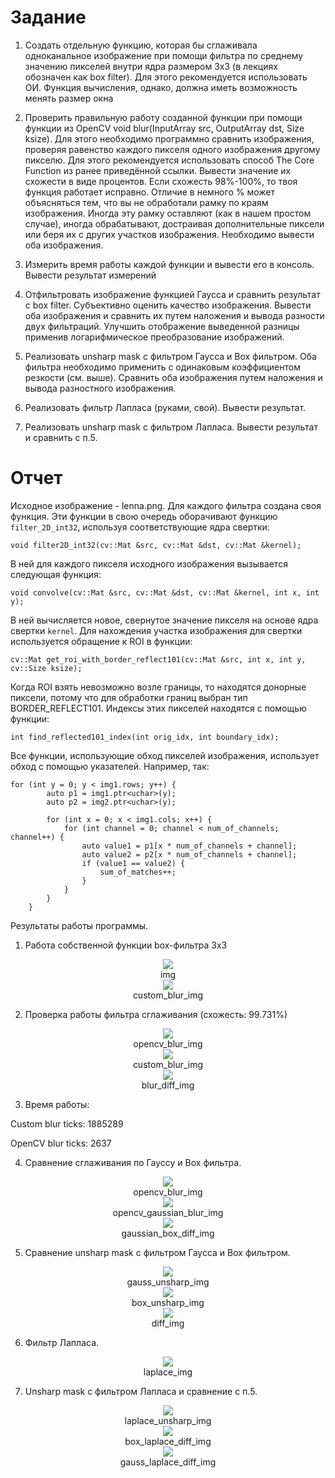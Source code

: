 # Задание
1.	Создать отдельную функцию, которая бы сглаживала одноканальное изображение при помощи фильтра по среднему значению пикселей внутри ядра размером 3х3 (в лекциях обозначен как box filter). Для этого рекомендуется использовать ОИ. Функция вычисления, однако, должна иметь возможность менять размер окна
2.	Проверить правильную работу созданной функции при помощи функции из OpenCV void blur(InputArray src, OutputArray dst, Size ksize). Для этого необходимо программно сравнить изображения, проверяя равенство каждого пикселя одного изображения другому пикселю. Для этого рекомендуется использовать способ The Core Function из ранее приведённой ссылки.  Вывести значение их схожести в виде процентов. Если схожесть 98%-100%, то твоя функция работает исправно. Отличие в немного % может объясняться тем, что вы не обработали рамку по краям изображения. Иногда эту рамку оставляют (как в нашем простом случае), иногда обрабатывают, достраивая дополнительные пиксели или беря их с других участков изображения. Необходимо вывести оба изображения.

3.	Измерить время работы каждой функции и вывести его в консоль. Вывести результат измерений 

4.	Отфильтровать изображение функцией Гаусса и сравнить результат с box filter. Субъективно оценить качество изображения. Вывести оба изображения и сравнить их путем наложения и вывода разности двух фильтраций. Улучшить отображение выведенной разницы применив логарифмическое преобразование изображений.

5.	Реализовать unsharp mask с фильтром Гаусса и Box фильтром. Оба фильтра необходимо применить с одинаковым коэффициентом резкости (см. выше). Сравнить оба изображения путем наложения и вывода разностного изображения.

6.	Реализовать фильтр Лапласа (руками, свой). Вывести результат. 

7.	Реализовать unsharp mask с фильтром Лапласа. Вывести результат и сравнить с п.5.

# Отчет

Исходное изображение - lenna.png. Для каждого фильтра создана своя функция. Эти функции в свою очередь оборачивают функцию `filter_2D_int32`, используя соответствующие ядра свертки:
```
void filter2D_int32(cv::Mat &src, cv::Mat &dst, cv::Mat &kernel);
```
В ней для каждого пикселя исходного изображения вызывается следующая функция:
```
void convolve(cv::Mat &src, cv::Mat &dst, cv::Mat &kernel, int x, int y);
```
В ней вычисляется новое, свернутое значение пикселя на основе ядра свертки `kernel`. Для нахождения участка изображения для свертки используется обращение к ROI в функции:
```
cv::Mat get_roi_with_border_reflect101(cv::Mat &src, int x, int y, cv::Size ksize);
```
Когда ROI взять невозможно возле границы, то находятся донорные пиксели, потому что для обработки границ выбран тип BORDER_REFLECT101. Индексы этих пикселей находятся с помощью функции:
```
int find_reflected101_index(int orig_idx, int boundary_idx);
``` 
Все функции, использующие обход пикселей изображения, использует обход с помощью указателей. Например, так:
```
for (int y = 0; y < img1.rows; y++) {
        auto p1 = img1.ptr<uchar>(y);
        auto p2 = img2.ptr<uchar>(y);

        for (int x = 0; x < img1.cols; x++) {
            for (int channel = 0; channel < num_of_channels; channel++) {
                auto value1 = p1[x * num_of_channels + channel];
                auto value2 = p2[x * num_of_channels + channel];
                if (value1 == value2) {
                    sum_of_matches++;
                }
            }
        }
    }
``` 

Результаты работы программы.

1.	Работа собственной функции box-фильтра 3х3

<div align="center">
  <img src="./images/img.jpg"/>
 <br/>
 img
</div>

<div align="center">
  <img src="./images/custom_blur_img.jpg"/>
 <br/>
 custom_blur_img
</div>

2.	Проверка работы фильтра сглаживания (схожесть: 99.731%)

<div align="center">
  <img src="./images/opencv_blur_img.jpg"/>
 <br/>
 opencv_blur_img
</div>

<div align="center">
  <img src="./images/custom_blur_img.jpg"/>
 <br/>
 custom_blur_img
</div>

<div align="center">
  <img src="./images/blur_diff_img.jpg"/>
 <br/>
 blur_diff_img
</div>

3.	Время работы:

Custom blur ticks: 1885289

OpenCV blur ticks: 2637 

4.	Сравнение сглаживания по Гауссу и Box фильтра.

<div align="center">
  <img src="./images/opencv_blur_img.jpg"/>
 <br/>
 opencv_blur_img
</div>

<div align="center">
  <img src="./images/opencv_gaussian_blur_img.jpg"/>
 <br/>
 opencv_gaussian_blur_img
</div>

<div align="center">
  <img src="./images/gaussian_box_diff_img.jpg"/>
 <br/>
 gaussian_box_diff_img
</div>

5.	Сравнение unsharp mask с фильтром Гаусса и Box фильтром. 

<div align="center">
  <img src="./images/gauss_unsharp_img.jpg"/>
 <br/>
 gauss_unsharp_img
</div>

<div align="center">
  <img src="./images/box_unsharp_img.jpg"/>
 <br/>
 box_unsharp_img
</div>

<div align="center">
  <img src="./images/diff_img.jpg"/>
 <br/>
 diff_img
</div>

6.	Фильтр Лапласа.

<div align="center">
  <img src="./images/laplace_img.jpg"/>
 <br/>
 laplace_img
</div>
 
7.	Unsharp mask с фильтром Лапласа и сравнение с п.5.

<div align="center">
  <img src="./images/laplace_unsharp_img.jpg"/>
 <br/>
 laplace_unsharp_img
</div>

<div align="center">
  <img src="./images/box_laplace_diff_img.jpg"/>
 <br/>
 box_laplace_diff_img
</div>

<div align="center">
  <img src="./images/gauss_laplace_diff_img.jpg"/>
 <br/>
 gauss_laplace_diff_img
</div>
